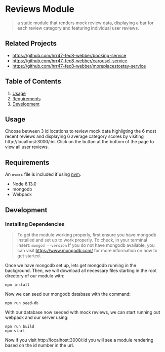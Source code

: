# Reviews Module

> a static module that renders mock review data, displaying a bar for each review category and featuring individual user reviews.

## Related Projects

  - https://github.com/hrr47-fec8-webber/booking-service
  - https://github.com/hrr47-fec8-webber/carousel-service
  - https://github.com/hrr47-fec8-webber/moreplacestostay-service

## Table of Contents

1. [Usage](#Usage)
1. [Requirements](#requirements)
1. [Development](#development)

## Usage
 
Choose between 3 id locations to review mock data highligting the 6 most recent reviews and displaying 6 average category scores by visiting http://localhost:3000/:id. Click on the button at the bottom of the page to view all user reviews.

## Requirements

An `nvmrc` file is included if using [nvm](https://github.com/creationix/nvm).

- Node 6.13.0
- mongodb
- Webpack

## Development

### Installing Dependencies

> To get the module working properly, first ensure you have mongodb installed and set up to work properly. To check, in your terminal insert:
`mongod --version`
If you do not have mongodb available, you can visit https://www.mongodb.com/ for more information on how to get started.

Once we have mongodb set up, lets get mongodb running in the background. Then, we will download all necessary files starting in the root directory of our module with:
```
npm install
```

Now we can seed our mongodb database with the command:
```
npm run seed-db
```

With our database now seeded with mock reviews, we can start running out webpack and our server using:
```
npm run build
npm start
```

Now if you visit http://localhost:3000/:id you will see a module rendering based on the id number in the url.

